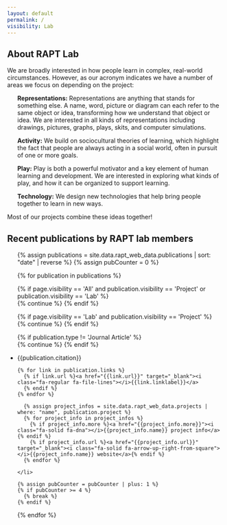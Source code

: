 ```yaml
---
layout: default
permalink: /
visibility: Lab
---
```


## About RAPT Lab

We are broadly interested in how people learn in complex, real-world circumstances. However, as our acronym indicates we have a number of areas we focus on depending on the project:

<ul><strong>Representations:</strong> Representations are anything that stands for something else. A name, word, picture or diagram can each refer to the same object or idea, transforming how we understand that object or idea. We are interested in all kinds of representations including drawings, pictures, graphs, plays, skits, and computer simulations.</ul>
<ul><strong>Activity:</strong> We build on sociocultural theories of learning, which highlight the fact that people are always acting in a social world, often in pursuit of one or more goals.</ul>
<ul><strong>Play:</strong> Play is both a powerful motivator and a key element of human learning and development. We are interested in exploring what kinds of play, and how it can be organized to support learning.</ul>
<ul><strong>Technology:</strong> We design new technologies that help bring people together to learn in new ways.</ul>


Most of our projects combine these ideas together! 
<!-- 
<br>
<img src="assets/img/rapt_network.png" alt="Pic of the RAPT elements connected to eaach other" width="450">
-->

## Recent publications by RAPT lab members

  <ul class="pubs">

{% assign publications = site.data.rapt_web_data.publications | sort: "date" | reverse %}
{% assign pubCounter = 0 %}

{% for publication in publications   %}

  {% if page.visibility == 'All' and publication.visibility == 'Project' or  publication.visibility == 'Lab'  %}    
      {% continue %}
  {% endif %}

  {% if page.visibility == 'Lab' and publication.visibility == 'Project' %}    
      {% continue %}
  {% endif %}

  {% if publication.type != 'Journal Article' %}    
      {% continue %}
  {% endif %}

<li>{{publication.citation}}        


    {% for link in publication.links %}
      {% if link.url %}<a href="{{link.url}}" target="_blank"><i class="fa-regular fa-file-lines"></i>{{link.linklabel}}</a>
      {% endif %}
    {% endfor %}

      {% assign project_infos = site.data.rapt_web_data.projects | where: "name", publication.project %}
      {% for project_info in project_infos %}
        {% if project_info.more %}<a href="{{project_info.more}}"><i class="fa-solid fa-dna"></i>{{project_info.name}} project info</a>{% endif %}
        {% if project_info.url %}<a href="{{project_info.url}}" target="_blank"><i class="fa-solid fa-arrow-up-right-from-square"></i>{{project_info.name}} website</a>{% endif %}
      {% endfor %}

    </li>

    {% assign pubCounter = pubCounter | plus: 1 %}
    {% if pubCounter >= 4 %}
      {% break %}
    {% endif %}
  {% endfor %}

  </ul>
